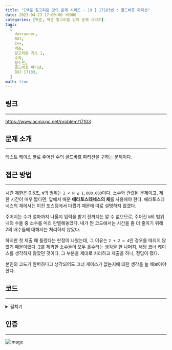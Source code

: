 ```yaml
---
title: "[백준 알고리즘 강의 문제 시리즈 - 19 ] 17103번 : 골드바흐 파티션"
date: 2023-04-23 17:00:00 +0900
categories: [백준, 백준 알고리즘 강의 문제 시리즈]
tags:
  [
    devrunner,
    BOJ,
    C++,
    백준,
    알고리즘 기초 1,
    수학,
    정수론,
    골드바흐 파티션,
    BOJ 17103,
  ]
math: true
---
```


## 링크

---

<https://www.acmicpc.net/problem/17103>

## 문제 소개

---

테스트 케이스 별로 주어진 수의 골드바흐 파티션을 구하는 문제이다.

## 접근 방법

---

시간 제한은 0.5초, `N`의 범위는 `2 < N ≤ 1,000,000`이다.
소수와 관련된 문제이고, 제한 시간이 매우 짧다면, 앞에서 배운 **에라토스테네스의 체**를 사용해야 한다.
에라토스테네스의 체에서는 이전 포스팅에서 다뤘기 때문에 따로 설명하지 않겠다.

주어지는 수가 얼마까지 나올지 입력을 받기 전까지는 알 수 없으므로, 주어진 `N`의 범위 내의 수들 중 소수를 미리 판별해놓았다.
내가 짠 코드에서는 시간을 좀 더 줄이기 위해 2의 배수들에 대해서는 처리하지 않았다.

하지만 첫 제출 때 틀렸다는 판정이 나왔는데, 그 이유는 `2 + 2 = 4`인 경우를 따지지 않았기 때문이었다.
2를 제외한 소수들이 모두 홀수라는 생각을 한 나머지, 해당 코너 케이스를 생각하지 않았던 것이다.
그 부분을 제대로 처리하고 제출을 하니, 정답이 떴다.

본인의 코드가 완벽하다고 생각되어도 코너 케이스가 없는지에 대한 생각을 늘 해보아야 한다.

## 코드

---

<details>
<summary>펼치기</summary>
<div markdown="1">

```cpp
#include <bits/stdc++.h>
#define MAX 1000001
using namespace std;

int n;
bool prime[MAX] = {0}; // 소수를 판별하는 배열. 1이 저장된 인덱스의 수는 소수가 아니다.

// 에라토스테네스의 체로 소수가 아닌 수들을 거르는 함수
void Era() {
  // 2의 배수에 대해서는 따지지 않는다.
  for (int i = 3; i < MAX; ++i) {
    if (prime[i]) {
      continue;
    }

    for (int j = 3 * i; j < MAX; j += 2 * i) {
      prime[j] = 1;
    }
  }
}

void solve() {
  int ans = 0;

  // 2 + 2 = 4
  if (n == 4) {
    ans = 1;
  }

  for (int i = 3; i <= n / 2; i += 2) {
    if (prime[i] || prime[n - i]) {
      continue;
    }

    ans++;
  }

  cout << ans << '\n';
}

int main() {
  ios_base::sync_with_stdio(false);
  cin.tie(NULL);
  cout.tie(NULL);

  Era();

  int t;

  cin >> t;

  for (int i = 0; i < t; ++i) {
    cin >> n;
    solve();
  }
  return 0;
}
```

</div>
</details>

## 인증

---

![image](https://user-images.githubusercontent.com/87963766/233827584-e47efd21-69bd-4612-9bad-3e83c9e943e9.png)
